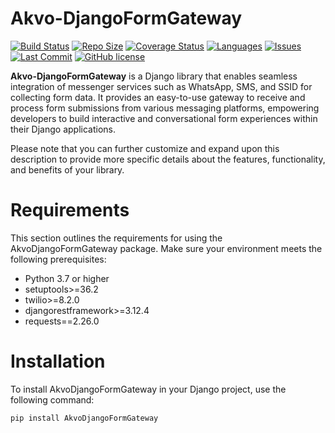 # Akvo-DjangoFormGateway

[![Build Status](https://github.com/akvo/Akvo-DjangoFormGateway/actions/workflows/test.yml/badge.svg)](https://github.com/akvo/Akvo-DjangoFormGateway/actions) [![Repo Size](https://img.shields.io/github/repo-size/akvo/Akvo-DjangoFormGateway)](https://img.shields.io/github/repo-size/akvo/Akvo-DjangoFormGateway) [![Coverage Status](https://coveralls.io/repos/github/akvo/Akvo-DjangoFormGateway/badge.svg?branch=main)](https://coveralls.io/github/akvo/Akvo-DjangoFormGateway?branch=main) [![Languages](https://img.shields.io/github/languages/count/akvo/Akvo-DjangoFormGateway)](https://img.shields.io/github/languages/count/akvo/Akvo-DjangoFormGateway) [![Issues](https://img.shields.io/github/issues/akvo/Akvo-DjangoFormGateway)](https://img.shields.io/github/issues/akvo/Akvo-DjangoFormGateway) [![Last Commit](https://img.shields.io/github/last-commit/akvo/Akvo-DjangoFormGateway/main)](https://img.shields.io/github/last-commit/akvo/Akvo-DjangoFormGateway/main) [![GitHub license](https://img.shields.io/github/license/akvo/Akvo-DjangoFormGateway.svg)](https://github.com/akvo/Akvo-DjangoFormGateway/blob/main/LICENSE)

**Akvo-DjangoFormGateway** is a Django library that enables seamless integration of messenger services such as WhatsApp, SMS, and SSID for collecting form data. It provides an easy-to-use gateway to receive and process form submissions from various messaging platforms, empowering developers to build interactive and conversational form experiences within their Django applications.

Please note that you can further customize and expand upon this description to provide more specific details about the features, functionality, and benefits of your library.

# Requirements

This section outlines the requirements for using the
AkvoDjangoFormGateway package. Make sure your environment meets the following prerequisites:

- Python 3.7 or higher
- setuptools>=36.2
- twilio>=8.2.0
- djangorestframework>=3.12.4
- requests==2.26.0

# Installation

To install AkvoDjangoFormGateway in your Django project, use the following command:

```bash
pip install AkvoDjangoFormGateway
```

